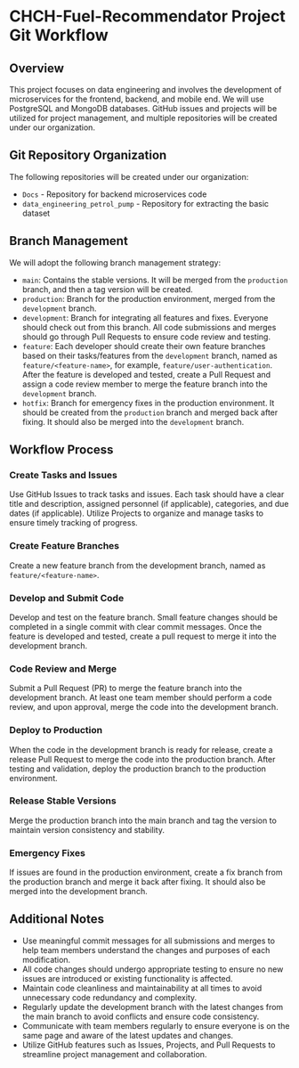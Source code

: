 # CHCH-Fuel-Recommendator Project Git Workflow

## Overview

This project focuses on data engineering and involves the development of microservices for the frontend, backend, and mobile end. We will use PostgreSQL and MongoDB databases. GitHub issues and projects will be utilized for project management, and multiple repositories will be created under our organization.

## Git Repository Organization

The following repositories will be created under our organization:

- `Docs` - Repository for backend microservices code
- `data_engineering_petrol_pump` - Repository for extracting the basic dataset

## Branch Management

We will adopt the following branch management strategy:

- `main`: Contains the stable versions. It will be merged from the `production` branch, and then a tag version will be created.
- `production`: Branch for the production environment, merged from the `development` branch.
- `development`: Branch for integrating all features and fixes. Everyone should check out from this branch. All code submissions and merges should go through Pull Requests to ensure code review and testing.
- `feature`: Each developer should create their own feature branches based on their tasks/features from the `development` branch, named as `feature/<feature-name>`, for example, `feature/user-authentication`. After the feature is developed and tested, create a Pull Request and assign a code review member to merge the feature branch into the `development` branch.
- `hotfix`: Branch for emergency fixes in the production environment. It should be created from the `production` branch and merged back after fixing. It should also be merged into the `development` branch.

## Workflow Process

### Create Tasks and Issues

Use GitHub Issues to track tasks and issues. Each task should have a clear title and description, assigned personnel (if applicable), categories, and due dates (if applicable). Utilize Projects to organize and manage tasks to ensure timely tracking of progress.

### Create Feature Branches

Create a new feature branch from the development branch, named as `feature/<feature-name>`.

### Develop and Submit Code

Develop and test on the feature branch. Small feature changes should be completed in a single commit with clear commit messages. Once the feature is developed and tested, create a pull request to merge it into the development branch.

### Code Review and Merge

Submit a Pull Request (PR) to merge the feature branch into the development branch. At least one team member should perform a code review, and upon approval, merge the code into the development branch.

### Deploy to Production

When the code in the development branch is ready for release, create a release Pull Request to merge the code into the production branch. After testing and validation, deploy the production branch to the production environment.

### Release Stable Versions

Merge the production branch into the main branch and tag the version to maintain version consistency and stability.

### Emergency Fixes

If issues are found in the production environment, create a fix branch from the production branch and merge it back after fixing. It should also be merged into the development branch.

## Additional Notes

- Use meaningful commit messages for all submissions and merges to help team members understand the changes and purposes of each modification.
- All code changes should undergo appropriate testing to ensure no new issues are introduced or existing functionality is affected.
- Maintain code cleanliness and maintainability at all times to avoid unnecessary code redundancy and complexity.
- Regularly update the development branch with the latest changes from the main branch to avoid conflicts and ensure code consistency.
- Communicate with team members regularly to ensure everyone is on the same page and aware of the latest updates and changes.
- Utilize GitHub features such as Issues, Projects, and Pull Requests to streamline project management and collaboration.
